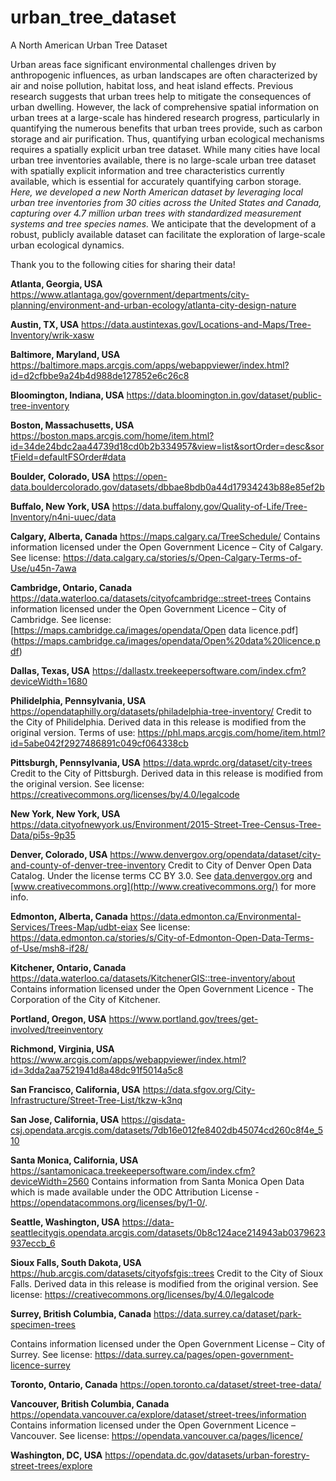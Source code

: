 # urban_tree_dataset
A North American Urban Tree Dataset

Urban areas face significant environmental challenges driven by anthropogenic influences, as urban landscapes are often characterized by air and noise pollution, habitat loss, and heat island effects. Previous research suggests that urban trees help to mitigate the consequences of urban dwelling. However, the lack of comprehensive spatial information on urban trees at a large-scale has hindered research progress, particularly in quantifying the numerous benefits that urban trees provide, such as carbon storage and air purification. Thus, quantifying urban ecological mechanisms requires a spatially explicit urban tree dataset. While many cities have local urban tree inventories available, there is no large-scale urban tree dataset with spatially explicit information and tree characteristics currently available, which is essential for accurately quantifying carbon storage. _Here, we developed a new North American dataset by leveraging local urban tree inventories from 30 cities across the United States and Canada, capturing over 4.7 million urban trees with standardized measurement systems and tree species names._ We anticipate that the development of a robust, publicly available dataset can facilitate the exploration of large-scale urban ecological dynamics.

Thank you to the following cities for sharing their data!

**Atlanta, Georgia, USA**
https://www.atlantaga.gov/government/departments/city-planning/environment-and-urban-ecology/atlanta-city-design-nature

**Austin, TX, USA**
https://data.austintexas.gov/Locations-and-Maps/Tree-Inventory/wrik-xasw

**Baltimore, Maryland, USA**
https://baltimore.maps.arcgis.com/apps/webappviewer/index.html?id=d2cfbbe9a24b4d988de127852e6c26c8

**Bloomington, Indiana, USA**
https://data.bloomington.in.gov/dataset/public-tree-inventory

**Boston, Massachusetts, USA**
https://boston.maps.arcgis.com/home/item.html?id=34de24bdc2aa44739d18cd0b2b334957&view=list&sortOrder=desc&sortField=defaultFSOrder#data

**Boulder, Colorado, USA**
https://open-data.bouldercolorado.gov/datasets/dbbae8bdb0a44d17934243b88e85ef2b

**Buffalo, New York, USA**
https://data.buffalony.gov/Quality-of-Life/Tree-Inventory/n4ni-uuec/data

**Calgary, Alberta, Canada**
https://maps.calgary.ca/TreeSchedule/
  Contains information licensed under the Open Government Licence – City of Calgary.
  See license: https://data.calgary.ca/stories/s/Open-Calgary-Terms-of-Use/u45n-7awa

**Cambridge, Ontario, Canada**
https://data.waterloo.ca/datasets/cityofcambridge::street-trees
  Contains information licensed under the Open Government Licence – City of Cambridge.
  See license: [https://maps.cambridge.ca/images/opendata/Open data licence.pdf]    (https://maps.cambridge.ca/images/opendata/Open%20data%20licence.pdf)

**Dallas, Texas, USA**
 https://dallastx.treekeepersoftware.com/index.cfm?deviceWidth=1680

**Philidelphia, Pennsylvania, USA**
https://opendataphilly.org/datasets/philadelphia-tree-inventory/
  Credit to the City of Philidelphia. Derived data in this release is modified from the original version.
  Terms of use: https://phl.maps.arcgis.com/home/item.html?id=5abe042f2927486891c049cf064338cb
  
**Pittsburgh, Pennsylvania, USA**
https://data.wprdc.org/dataset/city-trees
  Credit to the City of Pittsburgh. Derived data in this release is modified from the original version.
  See license: https://creativecommons.org/licenses/by/4.0/legalcode

**New York, New York, USA**
https://data.cityofnewyork.us/Environment/2015-Street-Tree-Census-Tree-Data/pi5s-9p35

**Denver, Colorado, USA**
https://www.denvergov.org/opendata/dataset/city-and-county-of-denver-tree-inventory
  Credit to City of Denver Open Data Catalog. Under the license terms CC BY 3.0.
  See [data.denvergov.org](http://data.denvergov.org/) and [www.creativecommons.org](http://www.creativecommons.org/) for more info.

**Edmonton, Alberta, Canada**
https://data.edmonton.ca/Environmental-Services/Trees-Map/udbt-eiax
  See license: https://data.edmonton.ca/stories/s/City-of-Edmonton-Open-Data-Terms-of-Use/msh8-if28/

**Kitchener, Ontario, Canada**
https://data.waterloo.ca/datasets/KitchenerGIS::tree-inventory/about
  Contains information licensed under the Open Government Licence - The Corporation of the City of Kitchener.

**Portland, Oregon, USA**
https://www.portland.gov/trees/get-involved/treeinventory

**Richmond, Virginia, USA**
https://www.arcgis.com/apps/webappviewer/index.html?id=3dda2aa7521941d8a48dc91f5014a5c8

**San Francisco, California, USA**
https://data.sfgov.org/City-Infrastructure/Street-Tree-List/tkzw-k3nq

**San Jose, California, USA**
https://gisdata-csj.opendata.arcgis.com/datasets/7db16e012fe8402db45074cd260c8f4e_510

**Santa Monica, California, USA**
https://santamonicaca.treekeepersoftware.com/index.cfm?deviceWidth=2560
  Contains information from Santa Monica Open Data which is made available
  under the ODC Attribution License - https://opendatacommons.org/licenses/by/1-0/.

**Seattle, Washington, USA**
https://data-seattlecitygis.opendata.arcgis.com/datasets/0b8c124ace214943ab0379623937eccb_6

**Sioux Falls, South Dakota, USA**
https://hub.arcgis.com/datasets/cityofsfgis::trees
  Credit to the City of Sioux Falls. Derived data in this release is modified
  from the original version.
  See license: https://creativecommons.org/licenses/by/4.0/legalcode

**Surrey, British Columbia, Canada**
https://data.surrey.ca/dataset/park-specimen-trees

  Contains information licensed under the Open Government License – City of Surrey.
  See license: https://data.surrey.ca/pages/open-government-licence-surrey

**Toronto, Ontario, Canada**
https://open.toronto.ca/dataset/street-tree-data/

**Vancouver, British Columbia, Canada**
https://opendata.vancouver.ca/explore/dataset/street-trees/information
  Contains information licensed under the Open Government Licence – Vancouver.
  See license: https://opendata.vancouver.ca/pages/licence/

**Washington, DC, USA**
https://opendata.dc.gov/datasets/urban-forestry-street-trees/explore


